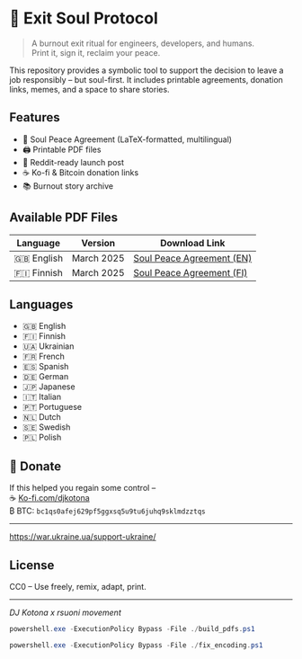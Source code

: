 # 🌿 Exit Soul Protocol

> A burnout exit ritual for engineers, developers, and humans.  
> Print it, sign it, reclaim your peace.

This repository provides a symbolic tool to support the decision to leave a job responsibly – but soul-first. It includes printable agreements, donation links, memes, and a space to share stories.

## Features

- 🌱 Soul Peace Agreement (LaTeX-formatted, multilingual)
- 🖨️ Printable PDF files
- 📣 Reddit-ready launch post
- ☕ Ko-fi & Bitcoin donation links
- 📚 Burnout story archive

## Available PDF Files

| Language | Version    | Download Link                          |
|----------|------------|----------------------------------------|
| 🇬🇧 English | March 2025 | [Soul Peace Agreement (EN)](pdf/soulpeace_en.pdf) |
| 🇫🇮 Finnish | March 2025 | [Soul Peace Agreement (FI)](pdf/soulpeace_fi.pdf) |

## Languages

- 🇬🇧 English  
- 🇫🇮 Finnish  
- 🇺🇦 Ukrainian
- 🇫🇷 French
- 🇪🇸 Spanish  
- 🇩🇪 German  
- 🇯🇵 Japanese  
- 🇮🇹 Italian
- 🇵🇹 Portuguese
- 🇳🇱 Dutch
- 🇸🇪 Swedish
- 🇵🇱 Polish

## 💖 Donate

If this helped you regain some control –  
☕ [Ko-fi.com/djkotona](https://ko-fi.com/djkotona)  
₿ BTC: `bc1qs0afej629pf5ggxsq5u9tu6juhq9sklmdzztqs`

---
https://war.ukraine.ua/support-ukraine/

## License

CC0 – Use freely, remix, adapt, print.

---

*DJ Kotona x rsuoni movement*

```powershell
powershell.exe -ExecutionPolicy Bypass -File ./build_pdfs.ps1

powershell.exe -ExecutionPolicy Bypass -File ./fix_encoding.ps1
```
